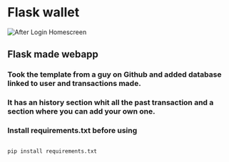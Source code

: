 # Flask wallet

![After Login Homescreen](https://github.com/user-attachments/assets/d2f12be1-73c3-4add-91ba-f3806bf319fa)

## Flask made webapp
### Took the template from a guy on Github and added database linked to user and transactions made.
### It has an history section whit all the past transaction and a section where you can add your own one.


### Install **requirements.txt** before using
```

pip install requirements.txt

```

